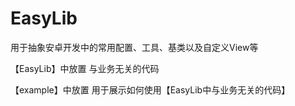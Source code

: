 # EasyLib
用于抽象安卓开发中的常用配置、工具、基类以及自定义View等

【EasyLib】中放置 与业务无关的代码

【example】中放置 用于展示如何使用【EasyLib中与业务无关的代码】
